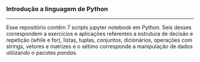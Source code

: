 ### Introdução a linguagem de Python
<hr class="style1">

Esse repositório contêm 7 scripts jupyter notebook em Python. Seis desses correspondem a exercícios e aplicações referentes a estrutura de decisão e repetição (while e for), listas, tuplas, conjuntos, dicionários, operações com strings, vetores e matrizes e o sétimo corresponde a manipulação de dados utilizando o pacotes *pandas*.

